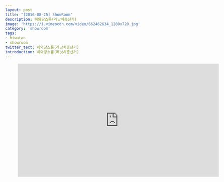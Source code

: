 ```yaml
---
layout: post
title: "[2016-08-25] ShowRoom"
description: 히와땅쇼룸(레낫치총선거)
image: 'https://i.vimeocdn.com/video/662462634_1280x720.jpg'
category: 'showroom'
tags:
- hiwatan
- showroom
twitter_text: 히와땅쇼룸(레낫치총선거)
introduction: 히와땅쇼룸(레낫치총선거)
---
```

<figure class="video_container">
<iframe src="https://player.vimeo.com/video/239480711" width="640" height="360" frameborder="0" webkitallowfullscreen mozallowfullscreen allowfullscreen></iframe>
</figure>
